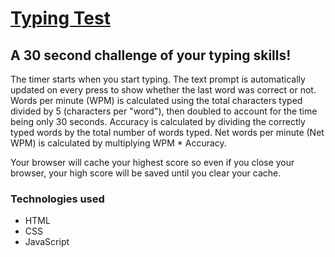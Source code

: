 # [Typing Test](https://avadnais.github.io/typing-test/)

## A 30 second challenge of your typing skills! 
The timer starts when you start typing. The text prompt is automatically updated on every <spacebar> press to show whether the last word was correct or not. 
Words per minute (WPM) is calculated using the total characters typed divided by 5 (characters per "word"), then doubled to account for the time being only 30 seconds.
Accuracy is calculated by dividing the correctly typed words by the total number of words typed.
Net words per minute (Net WPM) is calculated by multiplying WPM * Accuracy.

Your browser will cache your highest score so even if you close your browser, your high score will be saved until you clear your cache.

### Technologies used
- HTML
- CSS
- JavaScript

